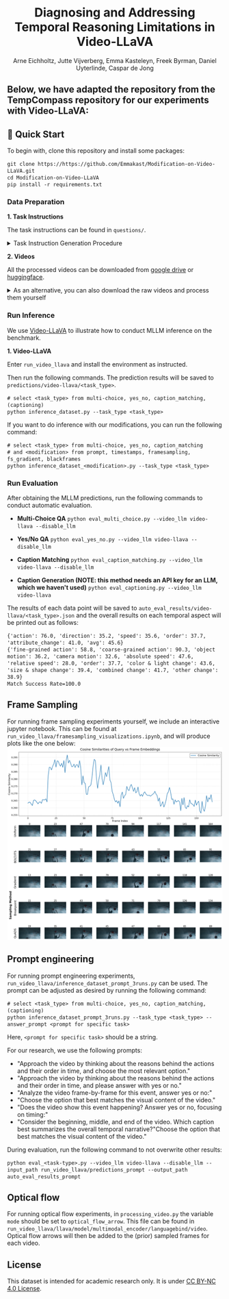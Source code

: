 <h1 align="center">Diagnosing and Addressing Temporal Reasoning Limitations in Video-LLaVA</h1>

<div>
<div align="center">
    <a>Arne Eichholtz, Jutte Vijverberg, Emma Kasteleyn, Freek Byrman, Daniel Uyterlinde, Caspar de Jong</a>
</div>

</div>

## Below, we have adapted the repository from the TempCompass repository for our experiments with Video-LLaVA:

## 🚀 Quick Start
To begin with, clone this repository and install some packages:
```shell
git clone https://https://github.com/Emmakast/Modification-on-Video-LLaVA.git
cd Modification-on-Video-LLaVA
pip install -r requirements.txt
```

### Data Preparation
**1. Task Instructions**

The task instructions can be found in `questions/`.

<details>
<summary><span id="instruct_gen"> Task Instruction Generation Procedure </span></summary>
    
1. Generate **Multi-Choice QA** instructions (`question_gen.py`). 

2. Manually validate quality and rectify.

3. Generate task instructions for **Yes/No QA** (`question_gen_yes_no.py`), **Caption Matching** (`question_gen_caption_match.py`) and **Caption Generation** (`question_gen_captioning.py`), based on manually rectified **Multi-Choice QA** instructions.
   
4. Manually validate quality and rectify.
</details>

**2. Videos**

All the processed videos can be downloaded from [google drive](https://drive.google.com/file/d/1b0ZIeRqhrUpQYxoCN_Ym_e0UW05cckYJ/view?usp=sharing) or [huggingface](https://huggingface.co/datasets/lmms-lab/TempCompass).

<details>
<summary><span id="instruct_gen"> As an alternative, you can also download the raw videos and process them yourself </span></summary>

Run the following commands. The videos will be saved to `videos/`.
```shell
cd utils
python download_video.py    # Download raw videos
python process_videos.py    # Construct conflicting videos
```

**Note:** If you encounter a `MoviePy error` when running the processing script, please refer to this [issue](https://github.com/llyx97/TempCompass/issues/4).
</details>

### Run Inference
We use [Video-LLaVA](https://github.com/PKU-YuanGroup/Video-LLaVA) to illustrate how to conduct MLLM inference on the benchmark.

**1. Video-LLaVA**

Enter `run_video_llava` and install the environment as instructed.

Then run the following commands. The prediction results will be saved to `predictions/video-llava/<task_type>`.
```shell
# select <task_type> from multi-choice, yes_no, caption_matching, (captioning)
python inference_dataset.py --task_type <task_type>
```

If you want to do inference with our modifications, you can run the following command:
```shell
# select <task_type> from multi-choice, yes_no, caption_matching
# and <modification> from prompt, timestamps, framesampling, fs_gradient, blackframes
python inference_dataset_<modification>.py --task_type <task_type>
```

### <span id="eval"> Run Evaluation </span>
After obtaining the MLLM predictions, run the following commands to conduct automatic evaluation.

- **Multi-Choice QA**
`python eval_multi_choice.py --video_llm video-llava --disable_llm`

- **Yes/No QA**
`python eval_yes_no.py --video_llm video-llava --disable_llm`

- **Caption Matching**
`python eval_caption_matching.py --video_llm video-llava --disable_llm`

- **Caption Generation (NOTE: this method needs an API key for an LLM, which we haven't used)**
`python eval_captioning.py --video_llm video-llava`

The results of each data point will be saved to `auto_eval_results/video-llava/<task_type>.json` and the overall results on each temporal aspect will be printed out as follows:
```
{'action': 76.0, 'direction': 35.2, 'speed': 35.6, 'order': 37.7, 'attribute_change': 41.0, 'avg': 45.6}
{'fine-grained action': 58.8, 'coarse-grained action': 90.3, 'object motion': 36.2, 'camera motion': 32.6, 'absolute speed': 47.6, 'relative speed': 28.0, 'order': 37.7, 'color & light change': 43.6, 'size & shape change': 39.4, 'combined change': 41.7, 'other change': 38.9}
Match Success Rate=100.0
```

## Frame Sampling
For running frame sampling experiments yourself, we include an interactive jupyter notebook. This can be found at `run_video_llava/framesampling_visualizations.ipynb`, and will produce plots like the one below:
![](sampling_visualization_1034419625.png)

## Prompt engineering
For running prompt engineering experiments, `run_video_llava/inference_dataset_prompt_3runs.py` can be used. The prompt can be adjusted as desired by running the following command:
```shell
# select <task_type> from multi-choice, yes_no, caption_matching, (captioning)
python inference_dataset_prompt_3runs.py --task_type <task_type> --answer_prompt <prompt for specific task>
```
Here, `<prompt for specific task>` should be a string.

For our research, we use the following prompts:
- "Approach the video by thinking about the reasons behind the actions and their order in time, and choose the most relevant option."
- "Approach the video by thinking about the reasons behind the actions and their order in time, and please answer with yes or no."
- "Analyze the video frame-by-frame for this event, answer yes or no:"
- "Choose the option that best matches the visual content of the video."
- "Does the video show this event happening? Answer yes or no, focusing on timing:"
- "Consider the beginning, middle, and end of the video. Which caption best summarizes the overall temporal narrative?"Choose the option that best matches the visual content of the video."

During evaluation, run the following command to not overwrite other results: 
```shell
python eval_<task-type>.py --video_llm video-llava --disable_llm --input_path run_video_llava/predictions_prompt --output_path auto_eval_results_prompt
```

## Optical flow
For running optical flow experiments, in `processing_video.py` the variable `mode` should be set to `optical_flow_arrow`. This file can be found in `run_video_llava/llava/model/multimodal_encoder/languagebind/video`. Optical flow arrows will then be added to the (prior) sampled frames for each video.

## License
This dataset is intended for academic research only. It is under [CC BY-NC 4.0 License](https://creativecommons.org/licenses/by-nc/4.0/).
